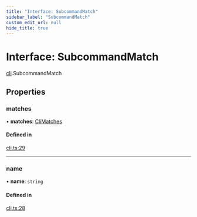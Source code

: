 ```yaml
---
title: "Interface: SubcommandMatch"
sidebar_label: "SubcommandMatch"
custom_edit_url: null
hide_title: true
---
```


# Interface: SubcommandMatch

[cli](../modules/cli.md).SubcommandMatch

## Properties

### matches

• **matches**: [CliMatches](cli.climatches.md)

#### Defined in

[cli.ts:29](https://github.com/tauri-apps/tauri/blob/1be3546/tooling/api/src/cli.ts#L29)

___

### name

• **name**: `string`

#### Defined in

[cli.ts:28](https://github.com/tauri-apps/tauri/blob/1be3546/tooling/api/src/cli.ts#L28)
